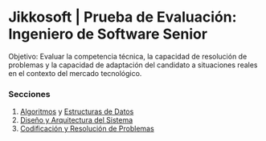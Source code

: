 # Jikkosoft | Prueba de Evaluación: Ingeniero de Software Senior
Objetivo: Evaluar la competencia técnica, la capacidad de resolución de
problemas y la capacidad de adaptación del candidato a situaciones
reales en el contexto del mercado tecnológico.
### Secciones
1. [Algoritmos](q11) y [Estructuras de Datos](q12)
2. [Diseño y Arquitectura del Sistema](q2)
3. [Codificación y Resolución de Problemas](q3)